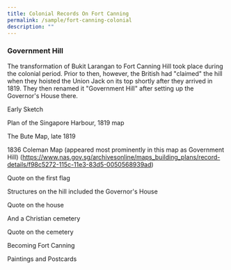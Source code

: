 ```yaml
---
title: Colonial Records On Fort Canning
permalink: /sample/fort-canning-colonial
description: ""
---
```

### **Government Hill**

The transformation of Bukit Larangan to Fort Canning Hill took place during the colonial period. Prior to then, however, the British had "claimed" the hill when they hoisted the Union Jack on its top shortly after they arrived in 1819. They then renamed it "Government Hill" after setting up the Governor's House there.

Early Sketch

Plan of the Singapore Harbour, 1819 map

The Bute Map, late 1819

1836 Coleman Map (appeared most prominently in this map as Government Hill) (https://www.nas.gov.sg/archivesonline/maps_building_plans/record-details/f98c5272-115c-11e3-83d5-0050568939ad)

Quote on the first flag

Structures on the hill included the Governor's House

Quote on the house

And a Christian cemetery

Quote on the cemetery

Becoming Fort Canning

Paintings and Postcards